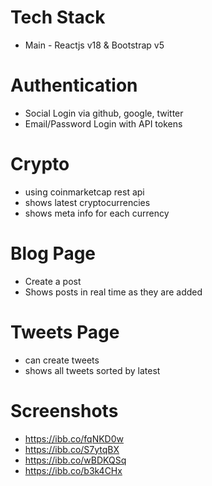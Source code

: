 # Tech Stack
- Main - Reactjs v18 & Bootstrap v5

# Authentication
- Social Login via github, google, twitter
- Email/Password Login with API tokens

# Crypto
- using coinmarketcap rest api
- shows latest cryptocurrencies
- shows meta info for each currency

# Blog Page
- Create a post   
- Shows posts in real time as they are added

# Tweets Page
- can create tweets
- shows all tweets sorted by latest

# Screenshots
- https://ibb.co/fqNKD0w
- https://ibb.co/S7ytqBX
- https://ibb.co/wBDKQSq
- https://ibb.co/b3k4CHx

####